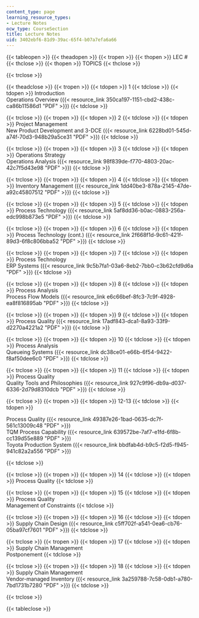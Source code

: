 ```yaml
---
content_type: page
learning_resource_types:
- Lecture Notes
ocw_type: CourseSection
title: Lecture Notes
uid: 3402ebf6-81d9-39ac-65f4-b07a7efa6a66
---
```


{{< tableopen >}}
{{< theadopen >}}
{{< tropen >}}
{{< thopen >}}
LEC #
{{< thclose >}}
{{< thopen >}}
TOPICS
{{< thclose >}}

{{< trclose >}}

{{< theadclose >}}
{{< tropen >}}
{{< tdopen >}}
1
{{< tdclose >}}
{{< tdopen >}}
Introduction  
Operations Overview ({{< resource_link 350ca197-1151-cbd2-438c-ca86b11586d1 "PDF" >}})
{{< tdclose >}}

{{< trclose >}}
{{< tropen >}}
{{< tdopen >}}
2
{{< tdclose >}}
{{< tdopen >}}
Project Management  
New Product Development and 3-DCE ({{< resource_link 6228bd01-545d-a74f-70d3-948b29a5ce31 "PDF" >}})
{{< tdclose >}}

{{< trclose >}}
{{< tropen >}}
{{< tdopen >}}
3
{{< tdclose >}}
{{< tdopen >}}
Operations Strategy  
Operations Analysis ({{< resource_link 98f839de-f770-4803-20ac-42c7f5d43e98 "PDF" >}})
{{< tdclose >}}

{{< trclose >}}
{{< tropen >}}
{{< tdopen >}}
4
{{< tdclose >}}
{{< tdopen >}}
Inventory Management ({{< resource_link 1dd40be3-878a-2145-47de-a92c45807512 "PDF" >}})
{{< tdclose >}}

{{< trclose >}}
{{< tropen >}}
{{< tdopen >}}
5
{{< tdclose >}}
{{< tdopen >}}
Process Technology ({{< resource_link 5af8dd36-b0ac-0883-256a-edc998b873e5 "PDF" >}})
{{< tdclose >}}

{{< trclose >}}
{{< tropen >}}
{{< tdopen >}}
6
{{< tdclose >}}
{{< tdopen >}}
Process Technology (cont.) ({{< resource_link 2f668f1d-9c61-421f-89d3-6f8c806bba52 "PDF" >}})
{{< tdclose >}}

{{< trclose >}}
{{< tropen >}}
{{< tdopen >}}
7
{{< tdclose >}}
{{< tdopen >}}
Process Technology  
ERP Systems ({{< resource_link 9c5b7fa1-03a6-8eb2-7bb0-c3b62cfd9d6a "PDF" >}})
{{< tdclose >}}

{{< trclose >}}
{{< tropen >}}
{{< tdopen >}}
8
{{< tdclose >}}
{{< tdopen >}}
Process Analysis  
Process Flow Models ({{< resource_link e6c66bef-8fc3-7c9f-4928-ea8f816895ab "PDF" >}})
{{< tdclose >}}

{{< trclose >}}
{{< tropen >}}
{{< tdopen >}}
9
{{< tdclose >}}
{{< tdopen >}}
Process Quality ({{< resource_link 17adf843-dca1-8a93-33f9-d2270a4221a2 "PDF" >}})
{{< tdclose >}}

{{< trclose >}}
{{< tropen >}}
{{< tdopen >}}
10
{{< tdclose >}}
{{< tdopen >}}
Process Analysis  
Queueing Systems ({{< resource_link dc38ce01-e66b-6f54-9422-f8af50dee6c0 "PDF" >}})
{{< tdclose >}}

{{< trclose >}}
{{< tropen >}}
{{< tdopen >}}
11
{{< tdclose >}}
{{< tdopen >}}
Process Quality  
Quality Tools and Philosophies ({{< resource_link 927c9f96-db9a-d037-6336-2d79d8310dcb "PDF" >}})
{{< tdclose >}}

{{< trclose >}}
{{< tropen >}}
{{< tdopen >}}
12-13
{{< tdclose >}}
{{< tdopen >}}


Process Quality ({{< resource_link 49387e26-1bad-0635-dc7f-561c13009c48 "PDF" >}})  
TQM Process Capability ({{< resource_link 639572be-7af7-e1fd-6f8b-cc139d55e889 "PDF" >}})  
Toyota Production System ({{< resource_link bbdfab4d-b9c5-f2d5-f945-941c82a2a556 "PDF" >}})


{{< tdclose >}}

{{< trclose >}}
{{< tropen >}}
{{< tdopen >}}
14
{{< tdclose >}}
{{< tdopen >}}
Process Quality
{{< tdclose >}}

{{< trclose >}}
{{< tropen >}}
{{< tdopen >}}
15
{{< tdclose >}}
{{< tdopen >}}
Process Quality  
Management of Constraints
{{< tdclose >}}

{{< trclose >}}
{{< tropen >}}
{{< tdopen >}}
16
{{< tdclose >}}
{{< tdopen >}}
Supply Chain Design ({{< resource_link c5ff702f-a541-0ea6-cb76-05ba97cf7601 "PDF" >}})
{{< tdclose >}}

{{< trclose >}}
{{< tropen >}}
{{< tdopen >}}
17
{{< tdclose >}}
{{< tdopen >}}
Supply Chain Management  
Postponement
{{< tdclose >}}

{{< trclose >}}
{{< tropen >}}
{{< tdopen >}}
18
{{< tdclose >}}
{{< tdopen >}}
Supply Chain Management  
Vendor-managed Inventory ({{< resource_link 3a259788-7c58-0db1-a780-7bd1731b7280 "PDF" >}})
{{< tdclose >}}

{{< trclose >}}

{{< tableclose >}}